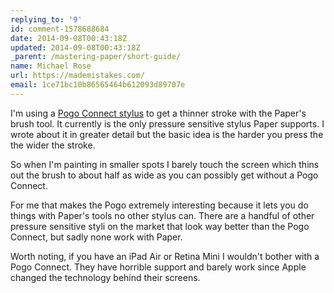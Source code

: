 ```yaml
---
replying_to: '9'
id: comment-1578688684
date: 2014-09-08T00:43:18Z
updated: 2014-09-08T00:43:18Z
_parent: /mastering-paper/short-guide/
name: Michael Rose
url: https://mademistakes.com/
email: 1ce71bc10b86565464b612093d89707e
---
```


I'm using a
[Pogo Connect stylus](https://mademistakes.com/mastering-paper/pogo-connect-smart-pen/)
to get a thinner stroke with the Paper's brush tool. It currently is the only
pressure sensitive stylus Paper supports. I wrote about it in greater detail but
the basic idea is the harder you press the the wider the stroke.

So when I'm painting in smaller spots I barely touch the screen which thins out
the brush to about half as wide as you can possibly get without a Pogo Connect.

For me that makes the Pogo extremely interesting because it lets you do things
with Paper's tools no other stylus can. There are a handful of other pressure
sensitive styli on the market that look way better than the Pogo Connect, but
sadly none work with Paper.

Worth noting, if you have an iPad Air or Retina Mini I wouldn't bother with a
Pogo Connect. They have horrible support and barely work since Apple changed the
technology behind their screens.

